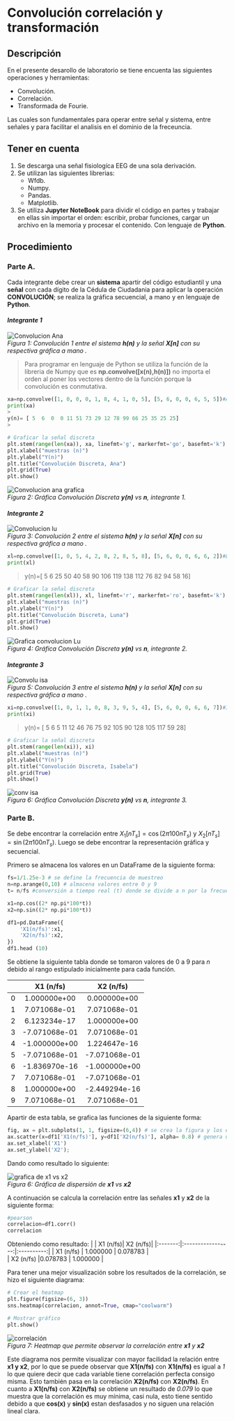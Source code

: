 # Convolución correlación y transformación
## Descripción
En el presente desarollo de laboratorio se tiene encuenta las siguientes operaciones y herramientas:
+ Convolución.
+ Correlación.
+ Transformada de Fourie.
  
Las cuales son fundamentales para operar entre señal y sistema, entre señales y para facilitar el analisis en el dominio de la freceuncia.
## Tener en cuenta
1. Se descarga una señal fisiologíca EEG de una sola derivación.
2. Se utilizan las siguientes librerias:
   + Wfdb.
   + Numpy.
   + Pandas.
   + Matplotlib.
3. Se utiliza **Jupyter NoteBook** para dividir el código en partes y trabajar en ellas sin importar el orden: escribir, probar funciones, cargar un archivo en la memoria y procesar el contenido. Con lenguaje de **Python**.
## Procedimiento
### Parte A.
Cada integrante debe crear un **sistema** apartir del código estudiantil y una **señal** con cada dígito de la Cédula de Ciudadania para aplicar la operación **CONVOLUCIÓN**; se realiza la gráfica secuencial, a mano y en lenguaje de **Python**.
#### *Integrante 1* 
![Convolucion Ana ](https://github.com/user-attachments/assets/c61496ed-73e0-4d1e-b836-6da0b15439e5)
<br><em>Figura 1: Convolución 1 entre el sistema **h(n)** y la señal **X[n]** con su respectiva gráfica a mano .</em></p>

>Para programar en lenguaje de Python se utiliza la función de la libreria de Numpy que es **np.convolve([x(n),h(n)])** no importa el orden al poner los vectores dentro de la función porque la convolución es conmutativa. 
>
```python
xa=np.convolve([1, 0, 0, 0, 1, 8, 4, 1, 0, 5], [5, 6, 0, 0, 6, 5, 5])#Ana
print(xa)
>
y(n)= [ 5  6  0  0 11 51 73 29 12 78 99 66 25 35 25 25]
>

# Graficar la señal discreta 
plt.stem(range(len(xa)), xa, linefmt='g', markerfmt='go', basefmt='k')
plt.xlabel("muestras (n)")
plt.ylabel("Y(n)")
plt.title("Convolución Discreta, Ana")
plt.grid(True)
plt.show()
```
![Convolucion ana grafica](https://github.com/user-attachments/assets/5f4a8ddf-b473-40a5-b8b8-ce5e727b19af)
<br><em>Figura 2: Gráfica Convolución Discreta **y(n)** vs **n**, integrante 1.</em></p>

#### *Integrante 2* 

![Convolucion lu](https://github.com/user-attachments/assets/501d835b-cccb-4afb-a1f0-1b9da9383713)
<br><em>Figura 3: Convolución 2 entre el sistema **h(n)** y la señal **X[n]** con su respectiva gráfica a mano .</em></p>
```python
xl=np.convolve([1, 0, 5, 4, 2, 8, 2, 8, 5, 8], [5, 6, 0, 0, 6, 6, 2])#Lunay
print(xl)
```
>y(n)=[  5   6  25  50  40  58  90 106 119 138 112  76  82  94  58  16]
>
```python
# Graficar la señal discreta 
plt.stem(range(len(xl)), xl, linefmt='r', markerfmt='ro', basefmt='k')
plt.xlabel("muestras (n)")
plt.ylabel("Y(n)")
plt.title("Convolución Discreta, Luna")
plt.grid(True)
plt.show()
```
![Grafica convolucion Lu](https://github.com/user-attachments/assets/41aa5325-09b7-4cbf-af48-dadaf824e404)
<br><em>Figura 4: Gráfica Convolución Discreta **y(n)** vs **n**, integrante 2.</em></p>

#### *Integrante 3* 
![Convolu isa](https://github.com/user-attachments/assets/9fc8bc8b-41af-4e13-b1e3-336ce0d59925)
<br><em>Figura 5: Convolución 3 entre el sistema **h(n)** y la señal **X[n]** con su respectiva gráfica a mano .</em></p>

```python
xi=np.convolve([1, 0, 1, 1, 0, 8, 3, 9, 5, 4], [5, 6, 0, 0, 6, 6, 7])#Isa
print(xi)
```
>y(n)= [  5   6   5  11  12  46  76  75  92 105  90 128 105 117  59  28]
>
```python
# Graficar la señal discreta 
plt.stem(range(len(xi)), xi)
plt.xlabel("muestras (n)")
plt.ylabel("Y(n)")
plt.title("Convolución Discreta, Isabela")
plt.grid(True)
plt.show()
```
![conv  isa](https://github.com/user-attachments/assets/6fddde56-58a3-47eb-8f07-ba0ac17f905a)
<br><em>Figura 6: Gráfica Convolución Discreta **y(n)** vs **n**, integrante 3.</em></p>

### Parte B.
Se debe encontrar la correlación entre $X_1[nT_s] = \cos(2\pi 100 n T_s)$ y $X_2[nT_s] = \sin(2\pi 100 n T_s)$. Luego se debe encontrar la representación gráfica y secuencial.

Primero se almacena los valores en un DataFrame de la siguiente forma:
```python
fs=1/1.25e-3 # se define la frecuencia de muestreo
n=np.arange(0,10) # almacena valores entre 0 y 9
t= n/fs #conversión a tiempo real (t) donde se divide a n por la frecuencia de muestreo

x1=np.cos((2* np.pi*100*t))
x2=np.sin((2* np.pi*100*t))

df1=pd.DataFrame({
    'X1(n/fs)':x1,
    'X2(n/fs)':x2,
})
df1.head (10)
```
Se obtiene la siguiente tabla donde se tomaron valores de 0 a 9 para *n* debido al rango estipulado inicialmente para cada función.

|     | X1 (n/fs)| X2 (n/fs)|
|:-------:|:-----------------:|:----------:|
|    0    |      1.000000e+00  |   0.000000e+00   |        
|    1    | 7.071068e-01      |     7.071068e-01   |        
|      2  |     6.123234e-17	   |   1.000000e+00     |        
|     3   |      -7.071068e-01	   |     7.071068e-01   |        
|      4  |  -1.000000e+00      |      1.224647e-16  |         
|       5 |  -7.071068e-01       |   -7.071068e-01     |        
|        6|     -1.836970e-16	   |   -1.000000e+00     |        
|       7 |   7.071068e-01      |  -7.071068e-01      |        
|       8 |   1.000000e+00	     |   -2.449294e-16     |       
|       9|  7.071068e-01      |      7.071068e-01  |         

Apartir de esta tabla, se grafica las funciones de la siguiente forma: 

```python
fig, ax = plt.subplots(1, 1, figsize=(6,4)) # se crea la figura y los ejes
ax.scatter(x=df1['X1(n/fs)'], y=df1['X2(n/fs)'], alpha= 0.8) # genera un grafico de dispersion con los datos de df1
ax.set_xlabel('X1') 
ax.set_ylabel('X2');
```
Dando como resultado lo siguiente: 

![grafica de x1 vs x2](grafica_x1_x2.png)
<br><em>Figura 6: Gráfica de dispersión de **x1** vs **x2** </em></p>

A continuación se calcula la correlación entre las señales **x1** y **x2** de la siguiente forma:
```python
#pearson
correlacion=df1.corr()
correlacion
```
Obteniendo como resultado:
|     | X1 (n/fs)| X2 (n/fs)|
|:-------:|:-----------------:|:----------:|
|    X1 (n/fs)  |     1.000000  |   0.078783  |        
|    X2 (n/fs) |0.078783     |     1.000000  |   


Para tener una mejor visualización sobre los resultados de la correlación, se hizo el siguiente diagrama:

  ```python
# Crear el heatmap
plt.figure(figsize=(6, 3))
sns.heatmap(correlacion, annot=True, cmap="coolwarm")

# Mostrar gráfico
plt.show()
```
![correlación](correlacion.png)
<br><em>Figura 7: Heatmap que permite observar la correlación entre **x1** y **x2** </em></p>

Este diagrama nos permite visualizar con mayor facilidad la relación entre **x1 y x2**, por lo que se puede observar que **X1(n/fs)** con **X1(n/fs)** es igual a *1*  lo que quiere decir que cada variable tiene correlación perfecta consigo misma. Esto también pasa en la correlación **X2(n/fs)** con **X2(n/fs)**. En cuanto a **X1(n/fs)** con **X2(n/fs)** se obtiene un resultado de *0.079* lo que muestra que la correlación es muy mínima, casi nula, esto tiene sentido debido a que **cos(x)** y **sin(x)** estan desfasados y no siguen una relación lineal clara.


